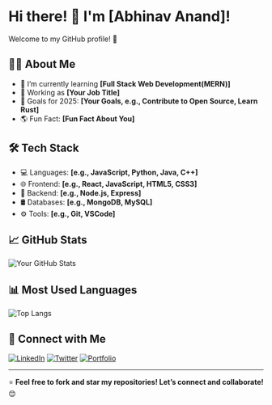 # Hi there! 👋 I'm [Abhinav Anand]!

Welcome to my GitHub profile! 🚀

## 🧑‍💻 About Me
- 🌱 I’m currently learning **[Full Stack Web Development(MERN)]**
- 💼 Working as **[Your Job Title]**
- 🎯 Goals for 2025: **[Your Goals, e.g., Contribute to Open Source, Learn Rust]**
- 🌎 Fun Fact: **[Fun Fact About You]**

## 🛠️ Tech Stack
- 💻 Languages: **[e.g., JavaScript, Python, Java, C++]**
- 🌐 Frontend: **[e.g., React, JavaScript, HTML5, CSS3]**
- 🔧 Backend: **[e.g., Node.js, Express]**
- 🛢️ Databases: **[e.g., MongoDB, MySQL]**
- ⚙️ Tools: **[e.g., Git, VSCode]**

## 📈 GitHub Stats
![Your GitHub Stats](https://github-readme-stats.vercel.app/api?username=username&show_icons=true&theme=radical)

## 📊 Most Used Languages
![Top Langs](https://github-readme-stats.vercel.app/api/top-langs/?username=username&layout=compact&theme=radical)

## 🔗 Connect with Me
[![LinkedIn](https://img.shields.io/badge/-LinkedIn-blue?style=flat&logo=linkedin)](https://linkedin.com/in/your-linkedin)
[![Twitter](https://img.shields.io/badge/-Twitter-1DA1F2?style=flat&logo=twitter&logoColor=white)](https://twitter.com/your-twitter)
[![Portfolio](https://img.shields.io/badge/-Portfolio-black?style=flat&logo=firefox)](https://your-portfolio-link)

---

⭐️ **Feel free to fork and star my repositories! Let’s connect and collaborate!** 😊
